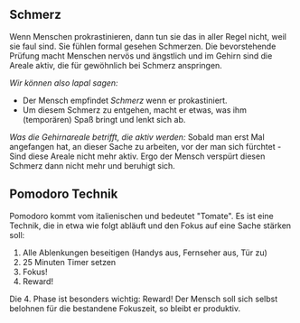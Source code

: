 ## Schmerz
Wenn Menschen prokrastinieren, dann tun sie das in aller Regel nicht, weil sie faul sind. Sie fühlen formal gesehen Schmerzen. Die bevorstehende Prüfung macht Menschen nervös und ängstlich und im Gehirn sind die Areale aktiv, die für gewöhnlich bei Schmerz anspringen.

*Wir können also lapal sagen:*
- Der Mensch empfindet *Schmerz* wenn er prokastiniert.
- Um diesem Schmerz zu entgehen, macht er etwas, was ihm (temporären) Spaß bringt und lenkt sich ab.

*Was die Gehirnareale betrifft, die aktiv werden:*
Sobald man erst Mal angefangen hat, an dieser Sache zu arbeiten, vor der man sich fürchtet - Sind diese Areale nicht mehr aktiv. Ergo der Mensch verspürt diesen Schmerz dann nicht mehr und beruhigt sich.

## Pomodoro Technik
Pomodoro kommt vom italienischen und bedeutet "Tomate". Es ist eine Technik, die in etwa wie folgt abläuft und den Fokus auf eine Sache stärken soll:

1. Alle Ablenkungen beseitigen (Handys aus, Fernseher aus, Tür zu)
2. 25 Minuten Timer setzen
3. Fokus!
4. Reward!

Die 4. Phase ist besonders wichtig: Reward!
Der Mensch soll sich selbst belohnen für die bestandene Fokuszeit, so bleibt er produktiv.